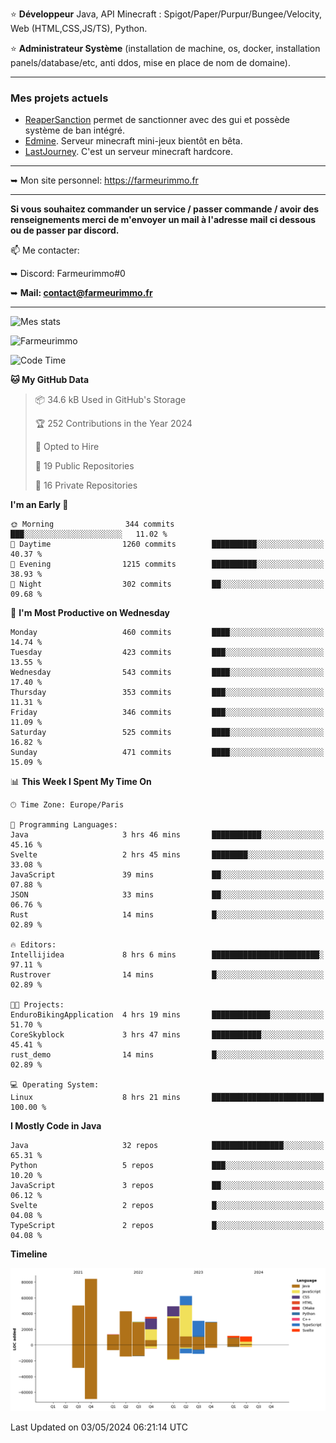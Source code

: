 ⭐ **Développeur** Java, API Minecraft : Spigot/Paper/Purpur/Bungee/Velocity, Web (HTML,CSS,JS/TS), Python.

⭐ **Administrateur Système** (installation de machine, os, docker, installation panels/database/etc, anti ddos, mise en place de nom de domaine).

---

### Mes projets actuels
- [ReaperSanction](https://www.spigotmc.org/resources/reapersanction.89580/) permet de sanctionner avec des gui et possède système de ban intégré.
- [Edmine](https://edmine.net). Serveur minecraft mini-jeux bientôt en bêta.
- [LastJourney](https://lastjourney.fr). C'est un serveur minecraft hardcore.

---

➥ Mon site personnel: https://farmeurimmo.fr

---

**Si vous souhaitez commander un service / passer commande / avoir des renseignements merci de m'envoyer un mail à l'adresse mail ci dessous ou de passer par discord.**

📫 Me contacter:
 
   ➥ Discord: Farmeurimmo#0
   
   ➥ **Mail: contact@farmeurimmo.fr**

---

![Mes stats](https://github-readme-stats.farmeurimmo.fr/api?username=Farmeurimmo&count_private=true&show_icons=true&theme=radical)

<img src="https://komarev.com/ghpvc/?username=Farmeurimmo" alt="Farmeurimmo" />

<!--START_SECTION:waka-->
![Code Time](http://img.shields.io/badge/Code%20Time-1%2C323%20hrs%2053%20mins-blue)

**🐱 My GitHub Data** 

> 📦 34.6 kB Used in GitHub's Storage 
 > 
> 🏆 252 Contributions in the Year 2024
 > 
> 💼 Opted to Hire
 > 
> 📜 19 Public Repositories 
 > 
> 🔑 16 Private Repositories 
 > 
**I'm an Early 🐤** 

```text
🌞 Morning                344 commits         ███░░░░░░░░░░░░░░░░░░░░░░   11.02 % 
🌆 Daytime                1260 commits        ██████████░░░░░░░░░░░░░░░   40.37 % 
🌃 Evening                1215 commits        ██████████░░░░░░░░░░░░░░░   38.93 % 
🌙 Night                  302 commits         ██░░░░░░░░░░░░░░░░░░░░░░░   09.68 % 
```
📅 **I'm Most Productive on Wednesday** 

```text
Monday                   460 commits         ████░░░░░░░░░░░░░░░░░░░░░   14.74 % 
Tuesday                  423 commits         ███░░░░░░░░░░░░░░░░░░░░░░   13.55 % 
Wednesday                543 commits         ████░░░░░░░░░░░░░░░░░░░░░   17.40 % 
Thursday                 353 commits         ███░░░░░░░░░░░░░░░░░░░░░░   11.31 % 
Friday                   346 commits         ███░░░░░░░░░░░░░░░░░░░░░░   11.09 % 
Saturday                 525 commits         ████░░░░░░░░░░░░░░░░░░░░░   16.82 % 
Sunday                   471 commits         ████░░░░░░░░░░░░░░░░░░░░░   15.09 % 
```


📊 **This Week I Spent My Time On** 

```text
🕑︎ Time Zone: Europe/Paris

💬 Programming Languages: 
Java                     3 hrs 46 mins       ███████████░░░░░░░░░░░░░░   45.16 % 
Svelte                   2 hrs 45 mins       ████████░░░░░░░░░░░░░░░░░   33.08 % 
JavaScript               39 mins             ██░░░░░░░░░░░░░░░░░░░░░░░   07.88 % 
JSON                     33 mins             ██░░░░░░░░░░░░░░░░░░░░░░░   06.76 % 
Rust                     14 mins             █░░░░░░░░░░░░░░░░░░░░░░░░   02.89 % 

🔥 Editors: 
Intellijidea             8 hrs 6 mins        ████████████████████████░   97.11 % 
Rustrover                14 mins             █░░░░░░░░░░░░░░░░░░░░░░░░   02.89 % 

🐱‍💻 Projects: 
EnduroBikingApplication  4 hrs 19 mins       █████████████░░░░░░░░░░░░   51.70 % 
CoreSkyblock             3 hrs 47 mins       ███████████░░░░░░░░░░░░░░   45.41 % 
rust_demo                14 mins             █░░░░░░░░░░░░░░░░░░░░░░░░   02.89 % 

💻 Operating System: 
Linux                    8 hrs 21 mins       █████████████████████████   100.00 % 
```

**I Mostly Code in Java** 

```text
Java                     32 repos            ████████████████░░░░░░░░░   65.31 % 
Python                   5 repos             ███░░░░░░░░░░░░░░░░░░░░░░   10.20 % 
JavaScript               3 repos             ██░░░░░░░░░░░░░░░░░░░░░░░   06.12 % 
Svelte                   2 repos             █░░░░░░░░░░░░░░░░░░░░░░░░   04.08 % 
TypeScript               2 repos             █░░░░░░░░░░░░░░░░░░░░░░░░   04.08 % 
```



**Timeline**

![Lines of Code chart](https://raw.githubusercontent.com/Farmeurimmo/Farmeurimmo/main/assets/bar_graph.png)


 Last Updated on 03/05/2024 06:21:14 UTC
<!--END_SECTION:waka-->
